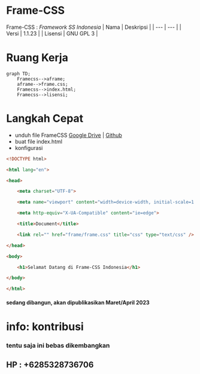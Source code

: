 # Frame-CSS
Frame-CSS : _Framework SS Indonesia_
| Nama | Deskripsi |
| --- | --- |
| Versi | 1.1.23 | 
| Lisensi | GNU GPL 3 |
# Ruang Kerja
```mermaid
graph TD;
    Framecss-->aframe;
    aframe-->frame.css;
    Framecss-->index.html;
    Framecss-->lisensi;
```

# Langkah Cepat
- unduh file FrameCSS [Google Drive](https://google.drive.com) | [Github](https://github.com/nelsenpro/aframe)
- buat file index.html
- konfigurasi 
```html
<!DOCTYPE html>

<html lang="en">

<head>

    <meta charset="UTF-8">

    <meta name="viewport" content="width=device-width, initial-scale=1.0">

    <meta http-equiv="X-UA-Compatible" content="ie=edge">

    <title>Document</title>

    <link rel="" href="frame/frame.css" title="css" type="text/css" />

</head>

<body>

    <h1>Selamat Datang di Frame-CSS Indonesia</h1>

</body>

</html>
```

<!-- Text -->
#### sedang dibangun, akan dipublikasikan Maret/April 2023
# info: kontribusi 
<!-- Text -->
### tentu saja ini bebas dikembangkan
## HP : +6285328736706
<!-- Text -->
<!-- Text -->

